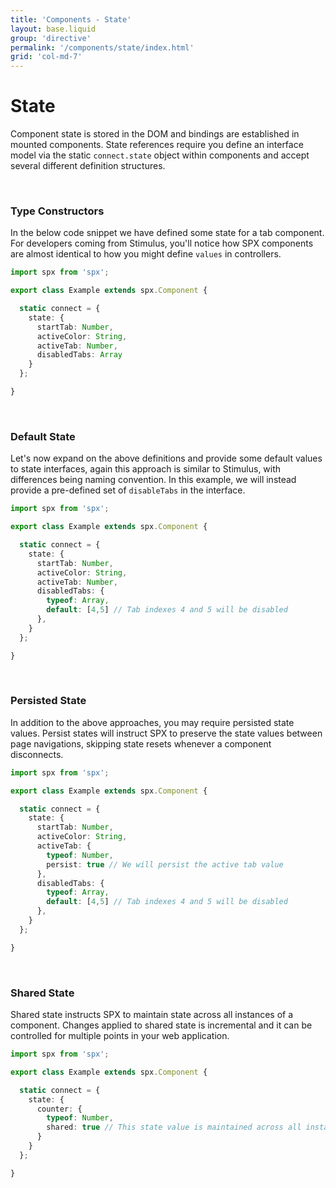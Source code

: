 ```yaml
---
title: 'Components - State'
layout: base.liquid
group: 'directive'
permalink: '/components/state/index.html'
grid: 'col-md-7'
---
```


# State

Component state is stored in the DOM and bindings are established in mounted components. State references require you define an interface model via the static `connect.state` object within components and accept several different definition structures.

<br>

### Type Constructors

In the below code snippet we have defined some state for a tab component. For developers coming from Stimulus, you'll notice how SPX components are almost identical to how you might define `values` in controllers.

<!-- prettier-ignore -->
```ts
import spx from 'spx';

export class Example extends spx.Component {

  static connect = {
    state: {
      startTab: Number,
      activeColor: String,
      activeTab: Number,
      disabledTabs: Array
    }
  };

}
```

<br>

### Default State

Let's now expand on the above definitions and provide some default values to state interfaces, again this approach is similar to Stimulus, with differences being naming convention. In this example, we will instead provide a pre-defined set of `disableTabs` in the interface.

<!-- prettier-ignore -->
```ts
import spx from 'spx';

export class Example extends spx.Component {

  static connect = {
    state: {
      startTab: Number,
      activeColor: String,
      activeTab: Number,
      disabledTabs: {
        typeof: Array,
        default: [4,5] // Tab indexes 4 and 5 will be disabled
      },
    }
  };

}
```

<br>

### Persisted State

In addition to the above approaches, you may require persisted state values. Persist states will instruct SPX to preserve the state values between page navigations, skipping state resets whenever a component disconnects.

<!-- prettier-ignore -->
```ts
import spx from 'spx';

export class Example extends spx.Component {

  static connect = {
    state: {
      startTab: Number,
      activeColor: String,
      activeTab: {
        typeof: Number,
        persist: true // We will persist the active tab value
      },
      disabledTabs: {
        typeof: Array,
        default: [4,5] // Tab indexes 4 and 5 will be disabled
      },
    }
  };

}
```

<br>

### Shared State

Shared state instructs SPX to maintain state across all instances of a component. Changes applied to shared state is incremental and it can be controlled for multiple points in your web application.

<!-- prettier-ignore -->
```ts
import spx from 'spx';

export class Example extends spx.Component {

  static connect = {
    state: {
      counter: {
        typeof: Number,
        shared: true // This state value is maintained across all instances
      }
    }
  };

}
```
